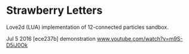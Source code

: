 # Strawberry Letters
Love2d (LUA) implementation of 12-connected particles sandbox.

Jul 5 2016 [ece237b] demonstration www.youtube.com/watch?v=m9S-D5iJ0Ok
